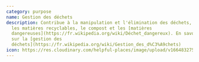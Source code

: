 ```yaml
---
category: purpose
name: Gestion des déchets
description: Contribue à la manipulation et l'élimination des déchets, y compris
  les matières recyclables, le compost et les [matières
  dangereuses](https://fr.wikipedia.org/wiki/Déchet_dangereux). En savoir plus
  sur la [gestion des
  déchets](https://fr.wikipedia.org/wiki/Gestion_des_d%C3%A9chets)
icon: https://res.cloudinary.com/helpful-places/image/upload/v1664832757/dtpr-icons/purpose/waste_lbmlul.svg
---
```

